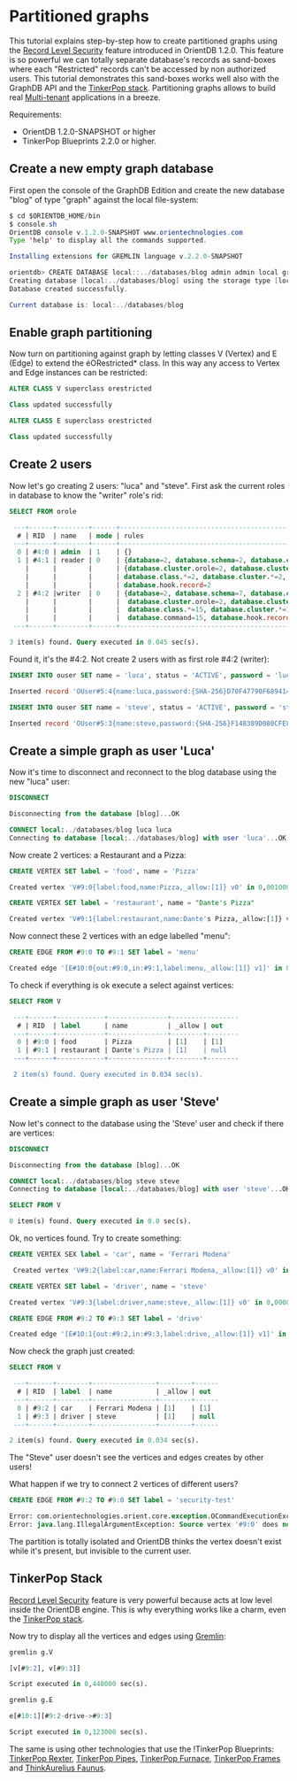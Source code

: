 # Partitioned graphs

This tutorial explains step-by-step how to create partitioned graphs using the [Record Level Security](Security.md#record_level_security) feature introduced in OrientDB 1.2.0. This feature is so powerful we can totally separate database's records as sand-boxes where each "Restricted" records can't be accessed by non authorized users. This tutorial demonstrates this sand-boxes works well also with the GraphDB API and the [TinkerPop stack](Graph-Database-Tinkerpop.md). Partitioning graphs allows to build real [Multi-tenant](http://en.wikipedia.org/wiki/Multitenancy) applications in a breeze.

Requirements:
- OrientDB 1.2.0-SNAPSHOT or higher
- TinkerPop Blueprints 2.2.0 or higher.

## Create a new empty graph database

First open the console of the GraphDB Edition and create the new database "blog" of type "graph" against the local file-system:
```java
$ cd $ORIENTDB_HOME/bin
$ console.sh
OrientDB console v.1.2.0-SNAPSHOT www.orientechnologies.com
Type 'help' to display all the commands supported.

Installing extensions for GREMLIN language v.2.2.0-SNAPSHOT

orientdb> CREATE DATABASE local::../databases/blog admin admin local graph
Creating database [local:../databases/blog] using the storage type [local]...
Database created successfully.

Current database is: local:../databases/blog
```

## Enable graph partitioning

Now turn on partitioning against graph by letting classes V (Vertex) and E (Edge) to extend the éORestricted* class. In this way any access to Vertex and Edge instances can be restricted:

```sql
ALTER CLASS V superclass orestricted

Class updated successfully
```
``` sql
ALTER CLASS E superclass orestricted

Class updated successfully
```
## Create 2 users

Now let's go creating 2 users: "luca" and "steve". First ask the current roles in database to know the "writer" role's rid:
```sql
SELECT FROM orole

 ---+------+--------+------+---------------------------------------------------------------+----------------
  # | RID  | name   | mode | rules                                                         | inheritedRole
 ---+------+--------+------+---------------------------------------------------------------+-----------------
  0 | #4:0 | admin  | 1    | {}                                                            | null
  1 | #4:1 | reader | 0    | {database=2, database.schema=2, database.cluster.internal=2,  | null
    |      |        |      | {database.cluster.orole=2, database.cluster.ouser=2,          |
    |  	   |        |      | database.class.*=2, database.cluster.*=2, database.command=2, |
    |	   |        |      | database.hook.record=2                                        |
  2 | #4:2 |writer  | 0    | {database=2, database.schema=7, database.cluster.internal=2,  | null
    |      |        |      |  database.cluster.orole=2, database.cluster.ouser=2,          |
    |      |        |      |  database.class.*=15, database.cluster.*=15,                  |
    |      |        |      |  database.command=15, database.hook.record=15}                |
 ---+------+--------+------+---------------------------------------------------------------+------------------

3 item(s) found. Query executed in 0.045 sec(s).
```
Found it, it's the #4:2. Not create 2 users with as first role #4:2 (writer):

```sql
INSERT INTO ouser SET name = 'luca', status = 'ACTIVE', password = 'luca', roles = [#4:2]

Inserted record 'OUser#5:4{name:luca,password:{SHA-256}D70F47790F689414789EEFF231703429C7F88A10210775906460EDBF38589D90,roles:[1]} v1' in 0,001000 sec(s).

INSERT INTO ouser SET name = 'steve', status = 'ACTIVE', password = 'steve', roles = [#4:2]

Inserted record 'OUser#5:3{name:steve,password:{SHA-256}F148389D080CFE85952998A8A367E2F7EAF35F2D72D2599A5B0412FE4094D65C,roles:[1]} v1' in 0,001000 sec(s).

```
## Create a simple graph as user 'Luca'

Now it's time to disconnect and reconnect to the blog database using the new "luca" user:

```sql
DISCONNECT

Disconnecting from the database [blog]...OK
```
```sql
CONNECT local:../databases/blog luca luca
Connecting to database [local:../databases/blog] with user 'luca'...OK
```
Now create 2 vertices: a Restaurant and a Pizza:
```sql
CREATE VERTEX SET label = 'food', name = 'Pizza'

Created vertex 'V#9:0{label:food,name:Pizza,_allow:[1]} v0' in 0,001000 sec(s).
```
```sql
CREATE VERTEX SET label = 'restaurant', name = "Dante's Pizza"

Created vertex 'V#9:1{label:restaurant,name:Dante's Pizza,_allow:[1]} v0' in 0,000000 sec(s).
```
Now connect these 2 vertices with an edge labelled "menu":
```sql
CREATE EDGE FROM #9:0 TO #9:1 SET label = 'menu'

Created edge '[E#10:0{out:#9:0,in:#9:1,label:menu,_allow:[1]} v1]' in 0,003000 sec(s).
```
To check if everything is ok execute a select against vertices:
```sql
SELECT FROM V

 ---+------+------------+---------------+-----------------
  # | RID  | label      | name          | _allow | out
 ---+------+------------+---------------+--------+--------
  0 | #9:0 | food       | Pizza         | [1]    | [1]
  1 | #9:1 | restaurant | Dante's Pizza | [1]    | null
 ---+------+------------+---------------+--------+--------

 2 item(s) found. Query executed in 0.034 sec(s).
```
## Create a simple graph as user 'Steve'

Now let's connect to the database using the 'Steve' user and check if there are vertices:
```sql
DISCONNECT

Disconnecting from the database [blog]...OK

CONNECT local:../databases/blog steve steve
Connecting to database [local:../databases/blog] with user 'steve'...OK

SELECT FROM V

0 item(s) found. Query executed in 0.0 sec(s).
```

Ok, no vertices found. Try to create something:

```sql
CREATE VERTEX SEX label = 'car', name = 'Ferrari Modena'

 Created vertex 'V#9:2{label:car,name:Ferrari Modena,_allow:[1]} v0' in 0,000000 sec(s).

CREATE VERTEX SET label = 'driver', name = 'steve'

Created vertex 'V#9:3{label:driver,name:steve,_allow:[1]} v0' in 0,000000 sec(s).

CREATE EDGE FROM #9:2 TO #9:3 SET label = 'drive'

Created edge '[E#10:1{out:#9:2,in:#9:3,label:drive,_allow:[1]} v1]' in 0,002000 sec(s).
```

Now check the graph just created:

```sql
SELECT FROM V

 ---+------+--------+----------------+--------+------
  # | RID  | label  | name           | _allow | out
 ---+------+--------+----------------+--------+------
  0 | #9:2 | car    | Ferrari Modena | [1]    | [1]
  1 | #9:3 | driver | steve          | [1]    | null 
 ---+------+--------+----------------+--------+------

2 item(s) found. Query executed in 0.034 sec(s).
```

The "Steve" user doesn't see the vertices and edges creates by other users!

What happen if we try to connect 2 vertices of different users?

```sql
CREATE EDGE FROM #9:2 TO #9:0 SET label = 'security-test'

Error: com.orientechnologies.orient.core.exception.OCommandExecutionException: Error on execution of command: OCommandSQL [text=create edge from #9:2 to #9:0 set label = 'security-test']
Error: java.lang.IllegalArgumentException: Source vertex '#9:0' does not exist
```

The partition is totally isolated and OrientDB thinks the vertex doesn't exist while it's present, but invisible to the current user.

## TinkerPop Stack

[Record Level Security](Security.md#record_level_security) feature is very powerful because acts at low level inside the OrientDB engine. This is why everything works like a charm, even the [TinkerPop stack](Graph-Database-Tinkerpop.md).

Now try to display all the vertices and edges using [Gremlin](Gremlin.md):
```sql
gremlin g.V

[v[#9:2], v[#9:3]]

Script executed in 0,448000 sec(s).

gremlin g.E

e[#10:1][#9:2-drive->#9:3]

Script executed in 0,123000 sec(s).
```

The same is using other technologies that use the !TinkerPop Blueprints: [TinkerPop Rexter](https://github.com/tinkerpop/rexster/wiki), [TinkerPop Pipes](https://github.com/tinkerpop/pipes/wiki), [TinkerPop Furnace](https://github.com/tinkerpop/furnace/wiki), [TinkerPop Frames](https://github.com/tinkerpop/frames/wiki) and [ThinkAurelius Faunus](http://thinkaurelius.github.com/faunus/).
